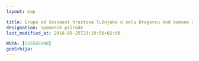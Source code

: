 ```yaml
---
layout: map

title: Grupa od šesnaest hrastova lužnjaka u selu Dragovcu kod kamene ćuprije
designation: Spomenik prirode
last_modified_at: 2018-05-25T23:19:56+02:00

WDPA: [555595190]
geoSrbija:
---
```

